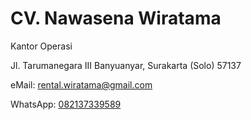 # CV. Nawasena Wiratama

Kantor Operasi

Jl. Tarumanegara III Banyuanyar, Surakarta (Solo) 57137

eMail: rental.wiratama@gmail.com

WhatsApp: [082137339589](https://wa.me/6282137339589?text=.id:Mohon%20info%20)